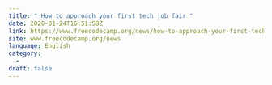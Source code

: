 ```yaml
---
title: " How to approach your first tech job fair "
date: 2020-01-24T16:51:58Z
link: https://www.freecodecamp.org/news/how-to-approach-your-first-tech-job-fair/?utm_medium=RSS&utm_source=news.12bit.vn
site: www.freecodecamp.org/news
language: English
category:
  -   
draft: false
---
```

